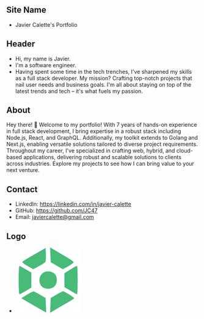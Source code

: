 ## Site Name
- Javier Calette's Portfolio

## Header
- Hi, my name is Javier. 
- I'm a software engineer.
- Having spent some time in the tech trenches, I've sharpened my skills as a full stack developer. My mission? Crafting top-notch projects that nail user needs and business goals. I'm all about staying on top of the latest trends and tech – it's what fuels my passion.

## About
Hey there! 👋 Welcome to my portfolio! With 7 years of hands-on experience in full stack development, I bring expertise in a robust stack including Node.js, React, and GraphQL. Additionally, my toolkit extends to Golang and Next.js, enabling versatile solutions tailored to diverse project requirements. Throughout my career, I've specialized in crafting web, hybrid, and cloud-based applications, delivering robust and scalable solutions to clients across industries. Explore my projects to see how I can bring value to your next venture.

## Contact
- LinkedIn: https://linkedin.com/in/javier-calette
- GitHub: https://github.com/JC47
- Email: javiercalette@gmail.com

## Logo
- ![icon](../assets/icon.svg)